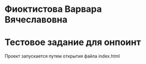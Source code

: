 # Фиоктистова Варвара Вячеславовна
# Тестовое задание для онпоинт
Проект запускается путем открытия файла index.html
